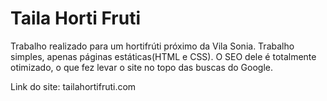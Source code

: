 # Taila Horti Fruti
 
Trabalho realizado para um hortifrúti próximo da Vila Sonia. Trabalho simples, apenas páginas estáticas(HTML e CSS). O SEO dele é totalmente otimizado, o que fez levar o site no topo das buscas do Google.

Link do site: tailahortifruti.com
